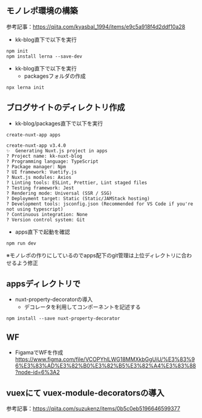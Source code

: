 ## モノレポ環境の構築
参考記事：https://qiita.com/kyasbal_1994/items/e9c5a918f4d2ddf10a28
- kk-blog直下で以下を実行

```
npm init
npm install lerna --save-dev
```

- kk-blog直下で以下を実行
  - packagesフォルダの作成

```
npx lerna init
```

## ブログサイトのディレクトリ作成
- kk-blog/packages直下で以下を実行
```
create-nuxt-app apps 

create-nuxt-app v3.4.0
✨  Generating Nuxt.js project in apps
? Project name: kk-nuxt-blog
? Programming language: TypeScript
? Package manager: Npm
? UI framework: Vuetify.js
? Nuxt.js modules: Axios
? Linting tools: ESLint, Prettier, Lint staged files
? Testing framework: Jest
? Rendering mode: Universal (SSR / SSG)
? Deployment target: Static (Static/JAMStack hosting)
? Development tools: jsconfig.json (Recommended for VS Code if you're not using typescript)
? Continuous integration: None
? Version control system: Git
```

- apps直下で起動を確認
```
npm run dev
```

※モノレポの作りにしているのでapps配下のgit管理は上位ディレクトリに合わせるよう修正

## appsディレクトリで
- nuxt-property-decoratorの導入
  - デコレータを利用してコンポーネントを記述する
```
npm install --save nuxt-property-decorator
```

## WF
- FigamaでWFを作成
https://www.figma.com/file/VCOPYhlLWG18MMXkbGgUiU/%E3%83%96%E3%83%AD%E3%82%B0%E3%82%B5%E3%82%A4%E3%83%88?node-id=6%3A2

## vuexにて vuex-module-decoratorsの導入
参考記事：https://qiita.com/suzukenz/items/0b5c0eb5196646599377